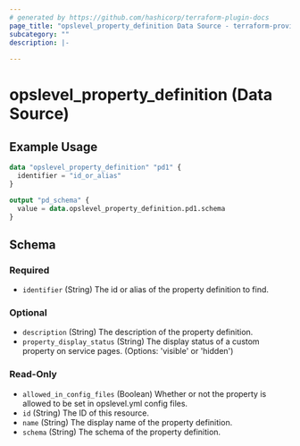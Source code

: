 ```yaml
---
# generated by https://github.com/hashicorp/terraform-plugin-docs
page_title: "opslevel_property_definition Data Source - terraform-provider-opslevel"
subcategory: ""
description: |-
  
---
```


# opslevel_property_definition (Data Source)



## Example Usage

```terraform
data "opslevel_property_definition" "pd1" {
  identifier = "id_or_alias"
}

output "pd_schema" {
  value = data.opslevel_property_definition.pd1.schema
}
```

<!-- schema generated by tfplugindocs -->
## Schema

### Required

- `identifier` (String) The id or alias of the property definition to find.

### Optional

- `description` (String) The description of the property definition.
- `property_display_status` (String) The display status of a custom property on service pages. (Options: 'visible' or 'hidden')

### Read-Only

- `allowed_in_config_files` (Boolean) Whether or not the property is allowed to be set in opslevel.yml config files.
- `id` (String) The ID of this resource.
- `name` (String) The display name of the property definition.
- `schema` (String) The schema of the property definition.


